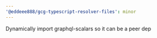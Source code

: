 ```yaml
---
'@eddeee888/gcg-typescript-resolver-files': minor
---
```


Dynamically import graphql-scalars so it can be a peer dep

